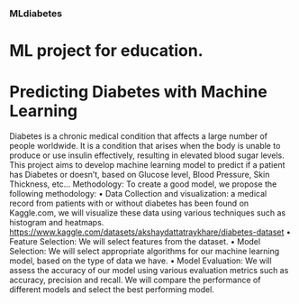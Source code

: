 ### MLdiabetes
# ML project for education.

# Predicting Diabetes with Machine Learning
  Diabetes is a chronic medical condition that affects a large number of people worldwide. 
  It is a condition that arises when the body is unable to produce or use insulin effectively, 
  resulting in elevated blood sugar levels. 
  This project aims to develop machine learning model to predict if a patient has Diabetes 
  or doesn’t, based on Glucose level, Blood Pressure, Skin Thickness, etc...
  Methodology:
  To create a good model, we propose the following methodology:
  • Data Collection and visualization: a medical record from patients with or 
  without diabetes has been found on Kaggle.com, we will visualize these 
  data using various techniques such as histogram and heatmaps.
  https://www.kaggle.com/datasets/akshaydattatraykhare/diabetes-dataset
  • Feature Selection: We will select features from the dataset.
  • Model Selection: We will select appropriate algorithms for our machine 
  learning model, based on the type of data we have.
  • Model Evaluation: We will assess the accuracy of our model using 
  various evaluation metrics such as accuracy, precision and recall. We will 
  compare the performance of different models and select the best 
  performing model.
